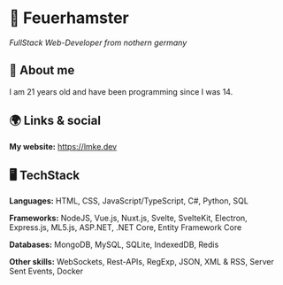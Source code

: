# 🌈 Feuerhamster
*FullStack Web-Developer from nothern germany*

## 🙋 About me
I am 21 years old and have been programming since I was 14.

## 🌍 Links & social
**My website:** https://lmke.dev


## 🖥 TechStack
**Languages:** HTML, CSS, JavaScript/TypeScript, C#, Python, SQL

**Frameworks:** NodeJS, Vue.js, Nuxt.js, Svelte, SvelteKit, Electron, Express.js, ML5.js, ASP.NET, .NET Core, Entity Framework Core

**Databases:** MongoDB, MySQL, SQLite, IndexedDB, Redis

**Other skills:** WebSockets, Rest-APIs, RegExp, JSON, XML & RSS, Server Sent Events, Docker

